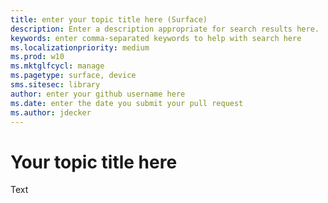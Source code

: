 ```yaml
---
title: enter your topic title here (Surface)
description: Enter a description appropriate for search results here.
keywords: enter comma-separated keywords to help with search here
ms.localizationpriority: medium
ms.prod: w10
ms.mktglfcycl: manage
ms.pagetype: surface, device
sms.sitesec: library
author: enter your github username here
ms.date: enter the date you submit your pull request
ms.author: jdecker
---
```


# Your topic title here

Text
